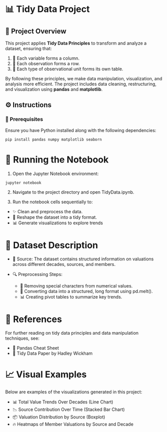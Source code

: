 # 📊 Tidy Data Project

## 📌 Project Overview
This project applies **Tidy Data Principles** to transform and analyze a dataset, ensuring that:
1. 📌 Each variable forms a column.
2. 📌 Each observation forms a row.
3. 📌 Each type of observational unit forms its own table.

By following these principles, we make data manipulation, visualization, and analysis more efficient. The project includes data cleaning, restructuring, and visualization using **pandas** and **matplotlib**.

## ⚙️ Instructions
### 🔧 Prerequisites
Ensure you have Python installed along with the following dependencies:
```bash
pip install pandas numpy matplotlib seaborn
```
# 🚀 Running the Notebook

1. Open the Jupyter Notebook environment:

```bash
jupyter notebook
```
2. Navigate to the project directory and open TidyData.ipynb.

3. Run the notebook cells sequentially to:

- ✨ Clean and preprocess the data.
- 🔄 Reshape the dataset into a tidy format.
- 📊 Generate visualizations to explore trends

# 📂 Dataset Description

- 📖 Source: The dataset contains structured information on valuations across different decades, sources, and members.

- 🔍 Preprocessing Steps:
  - 🧹 Removing special characters from numerical values.
  - 🔄 Converting data into a structured, long format using pd.melt().
  - 📊 Creating pivot tables to summarize key trends.

# 🔗 References

For further reading on tidy data principles and data manipulation techniques, see:

- 📄 Pandas Cheat Sheet
- 📑 Tidy Data Paper by Hadley Wickham

# 📈 Visual Examples

Below are examples of the visualizations generated in this project:
- 📊 Total Value Trends Over Decades (Line Chart)
- 📉 Source Contribution Over Time (Stacked Bar Chart)
- 📦 Valuation Distribution by Source (Boxplot)
- 🔥 Heatmaps of Member Valuations by Source and Decade
